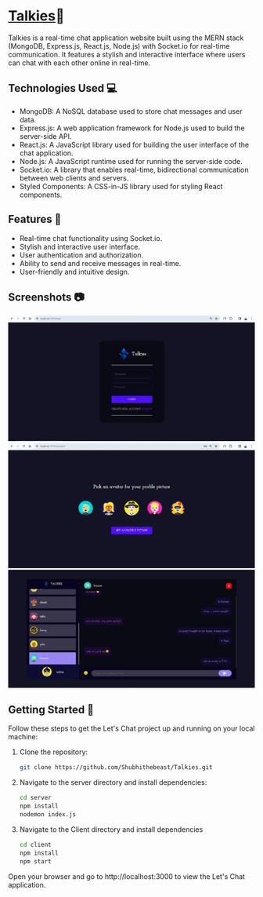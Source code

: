 # <a href="https://talkies-shubham.netlify.app/" target="_blank" >Talkies</a>🚀

Talkies is a real-time chat application website built using the MERN stack (MongoDB, Express.js, React.js, Node.js) with Socket.io for real-time communication. It features a stylish and interactive interface where users can chat with each other online in real-time.

## Technologies Used 💻
* MongoDB: A NoSQL database used to store chat messages and user data.
* Express.js: A web application framework for Node.js used to build the server-side API.
* React.js: A JavaScript library used for building the user interface of the chat application.
* Node.js: A JavaScript runtime used for running the server-side code.
* Socket.io: A library that enables real-time, bidirectional communication between web clients and servers.
* Styled Components: A CSS-in-JS library used for styling React components.

## Features 🌟
* Real-time chat functionality using Socket.io.
* Stylish and interactive user interface.
* User authentication and authorization.
* Ability to send and receive messages in real-time.
* User-friendly and intuitive design.

## Screenshots 📷

<!-- Include screenshots of your application here -->
![Login](./Images/login.jpg)
![Avatar](./Images/avatar.jpg)
![Chats](./Images/chat.jpg)

## Getting Started 🚀

Follow these steps to get the Let's Chat project up and running on your local machine:

1. Clone the repository:
   ```bash
   git clone https://github.com/Shubhithebeast/Talkies.git

2. Navigate to the server directory and install dependencies:
   ```bash
   cd server
   npm install
   nodemon index.js

3. Navigate to the Client directory and install dependencies
    ```bash
    cd client
    npm install
    npm start

Open your browser and go to http://localhost:3000 to view the Let's Chat application.



